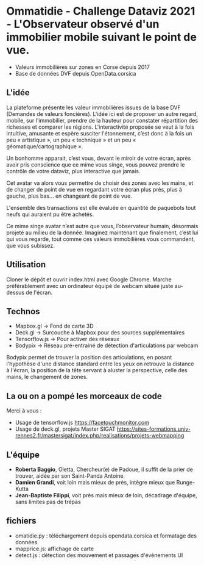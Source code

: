 # Ommatidie - Challenge Dataviz 2021 - L'Observateur observé d'un immobilier mobile suivant le point de vue.

- Valeurs immobilières sur zones en Corse depuis 2017
- Base de données DVF depuis OpenData.corsica

## L'idée
La plateforme présente les valeur immobilières issues de la base DVF (Demandes de valeurs foncières). L'idée ici est de proposer un autre regard, mobile, sur l'immobilier, prendre de la hauteur pour constater répartition des richesses et comparer les régions. 
L'interactivité proposée se veut à la fois intuitive, amusante et espère susciter l'étonnement, c’est donc à la fois un peu « artistique », un peu « technique » et un peu « géomatique/cartographique ».

Un bonhomme apparait, c’est vous, devant le miroir de votre écran, après avoir pris conscience que ce mime vous singe, vous pouvez prendre le contrôle de votre dataviz, plus interactive que jamais.

Cet avatar va alors vous permettre de choisir des zones avec les mains, et de changer de point de vue en regardant votre écran plus près, plus à gauche, plus bas… en changeant de point de vue.

L'ensemble des transactions est elle évaluée en quantité de paquebots tout neufs qui auraient pu être achetés.

Ce mime singe avatar n’est autre que vous, l’observateur humain, désormais projeté au milieu de la donnée. Imaginez maintenant que finalement, c’est lui qui vous regarde, tout comme ces valeurs immobilières vous commandent, que vous subissez.

## Utilisation
Cloner le dépôt et ouvrir index.html avec Google Chrome. Marche préférablement avec un ordinateur équipé de webcam située juste au-dessus de l'écran.

## Technos
- Mapbox.gl -> Fond de carte 3D
- Deck.gl -> Surcouche à Mapbox pour des sources supplémentaires
- Tensorflow.js -> Pour activer des réseaux 
- Bodypix -> Réseau pré-entrainé de détection d'articulations par webcam

Bodypix permet de trouver la position des articulations, en posant l'hypothèse d'une distance standard entre les yeux on retrouve la distance à l'écran, la position de la tête servant à aluster la perspective, celle des mains, le changement de zones. 

## La ou on a pompé les morceaux de code
Merci à vous :
- Usage de tensorflow.js https://facetouchmonitor.com
- Usage de deck.gl, projets Master SIGAT https://sites-formations.univ-rennes2.fr/mastersigat/index.php/realisations/projets-webmapping
 
## L'équipe
- **Roberta Baggio**, Oletta, Chercheur(e) de Padoue, il suffit de la prier de trouver, aidée par son Saint-Panda Antoine
- **Damien Grandi**, voit loin mais mieux de près, intègre mieux que Runge-Kutta
- **Jean-Baptiste Filippi**, voit près mais mieux de loin, décadrage d'équipe, sans limites pas de trépas

## fichiers
- omatidie.py : téléchargement depuis opendata.corsica et formatage des données
- mapprice.js: affichage de carte
- detect.js : détection des mouvement et passages d'évènements UI
